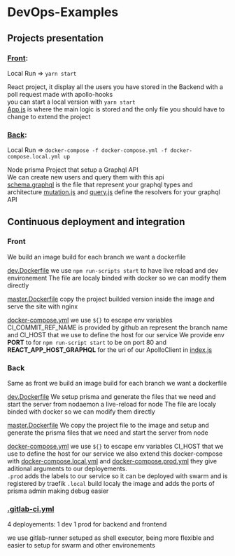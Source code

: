# DevOps-Examples

## Projects presentation

### [Front](MyProj-Frontend):

Local Run => `yarn start`

React project, it display all the users you have stored in the Backend with a poll request made with apollo-hooks</br>
you can start a local version with `yarn start`</br>
[App.js](MyProj-Frontend/src/App.js) is where the main logic is stored and the only file you should have to change to extend the project

### [Back](MyProj-Backend):

Local Run => `docker-compose -f docker-compose.yml -f docker-compose.local.yml up`

Node prisma Project that setup a Graphql API</br>
We can create new users and query them with this api</br>
[schema.graphql](MyProj-Backend/schema.graphql) is the file that represent your graphql types and architecture
[mutation.js](MyProj-Backend/src/mutation.js) and [query.js](MyProj-Backend/src/query.js) define the resolvers for your graphql API

## Continuous deployment and integration

### Front

We build an image build for each branch we want a dockerfile

[dev.Dockerfile](MyProj-Frontend/dev.Dockerfile) we use `npm run-scripts start` to have live reload and dev environement
The file are localy binded with docker so we can modify them directly

[master.Dockerfile](MyProj-Frontend/master.Dockerfile) copy the project builded version inside the image and serve the site with nginx

[docker-compose.yml](MyProj-Frontend/docker-compose.yml) we use `${}` to escape env variables CI_COMMIT_REF_NAME is provided by github an represent the branch name and CI_HOST that we use to define the host for our service
We provide env **PORT** to for `npm run-script start` to be on port 80
and **REACT_APP_HOST_GRAPHQL** for the uri of our ApolloClient in [index.js](MyProj-Frontend/src/index.js)

### Back

Same as front we build an image build for each branch we want a dockerfile

[dev.Dockerfile](MyProj-Backend/dev.Dockerfile) We setup prisma and generate the files that we need and start the server from nodaemon a live-reload for node
The file are localy binded with docker so we can modify them directly

[master.Dockerfile](MyProj-Backend/master.Dockerfile)
We copy the project file to the image and setup and generate the prisma files that we need and start the server from node

[docker-compose.yml](MyProj-Backend/docker-compose.yml) we use `${}` to escape env variables CI_HOST that we use to define the host for our service
we also extend this docker-compose with [docker-compose.local.yml](MyProj-Backend/docker-compose.local.yml) and [docker-compose.prod.yml](MyProj-Backend/docker-compose.prod.yml) they give aditional arguments to our deployements.</br>
`.prod` adds the labels to our service so it can be deployed with swarm and is registered by traefik
`.local` build localy the image and adds the ports of prisma admin making debug easier

### [.gitlab-ci.yml](.gitlab-ci.yml)

4 deployements: 1 dev 1 prod for backend and frontend

we use gitlab-runner setuped as shell executor, being more flexible and easier to setup for swarm and other environements
